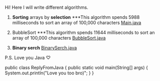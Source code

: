 Hi! Here I will write different
algorithms.

1) **Sorting** arrays by **selection**
***This algorithm spends 5988 milliseconds to sort an array of 100,000 characters
[Main.java]()

2) BubbleSort
***This algorithm spends 11644 milliseconds to sort an array of 100,000 characters
[BubbleSort.java]()

3) **Binary serch** 
[BinarySerch.java]()





P.S. Love you Java ♡

public class ReplyFromJava { public static void main(String[] args) { System.out.println("Love you too bro)"; } }